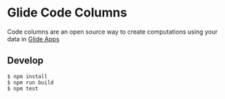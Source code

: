 # Glide Code Columns

Code columns are an open source way to create computations using your data in [Glide Apps](https://glideapps.com) 

## Develop

```
$ npm install
$ npm run build
$ npm test
```
